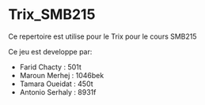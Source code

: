 # Trix_SMB215
Ce repertoire est utilise pour le Trix pour le cours SMB215

Ce jeu est developpe par:

- Farid Chacty    : 501t
- Maroun Merhej   : 1046bek
- Tamara Oueidat  : 450t
- Antonio Serhaly : 8931f
